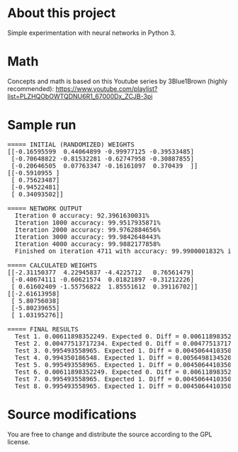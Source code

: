# About this project #
Simple experimentation with neural networks in Python 3.

# Math  #
Concepts and math is based on this Youtube series by 3Blue1Brown (highly recommended):
https://www.youtube.com/playlist?list=PLZHQObOWTQDNU6R1_67000Dx_ZCJB-3pi

# Sample run #
<pre>
===== INITIAL (RANDOMIZED) WEIGHTS
[[-0.16595599  0.44064899 -0.99977125 -0.39533485]
 [-0.70648822 -0.81532281 -0.62747958 -0.30887855]
 [-0.20646505  0.07763347 -0.16161097  0.370439  ]]
[[-0.5910955 ]
 [ 0.75623487]
 [-0.94522481]
 [ 0.34093502]]

===== NETWORK OUTPUT
  Iteration 0 accuracy: 92.3961630031%
  Iteration 1000 accuracy: 99.9517935871%
  Iteration 2000 accuracy: 99.9762884656%
  Iteration 3000 accuracy: 99.9842648443%
  Iteration 4000 accuracy: 99.9882177858%
  Finished on iteration 4711 with accuracy: 99.9900001832% in 0.311s

===== CALCULATED WEIGHTS
[[-2.31150377  4.22945837 -4.4225712   0.76561479]
 [-0.40674111 -0.60621574  0.01821897 -0.31212226]
 [ 0.61602409 -1.55756822  1.85551612  0.39116702]]
[[-2.61613958]
 [ 5.80756038]
 [-5.80239655]
 [ 1.03195276]]

===== FINAL RESULTS
  Test 1. 0.00611898352249. Expected 0. Diff = 0.00611898352249
  Test 2. 0.00477513717234. Expected 0. Diff = 0.00477513717234
  Test 3. 0.995493558965. Expected 1. Diff = 0.00450644103509
  Test 4. 0.994350186548. Expected 1. Diff = 0.00564981345203
  Test 5. 0.995493558965. Expected 1. Diff = 0.00450644103509
  Test 6. 0.00611898352249. Expected 0. Diff = 0.00611898352249
  Test 7. 0.995493558965. Expected 1. Diff = 0.00450644103509
  Test 8. 0.995493558965. Expected 1. Diff = 0.00450644103509
</pre>

# Source modifications #
You are free to change and distribute the source according to the GPL license.

